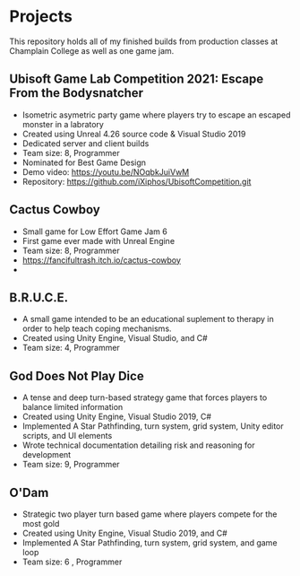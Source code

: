 # Projects
This repository holds all of my finished builds from production classes at Champlain College as well as one game jam.

## Ubisoft Game Lab Competition 2021: Escape From the Bodysnatcher
  * Isometric asymetric party game where players try to escape an escaped monster in a labratory  
  * Created using Unreal 4.26 source code & Visual Studio 2019
  * Dedicated server and client builds
  * Team size: 8, Programmer
  * Nominated for Best Game Design
  * Demo video: https://youtu.be/NOqbkJuiVwM
  * Repository: https://github.com/iXiphos/UbisoftCompetition.git

## Cactus Cowboy
 * Small game for Low Effort Game Jam 6
 * First game ever made with Unreal Engine
 * Team size: 8, Programmer
 * https://fancifultrash.itch.io/cactus-cowboy
 * 
## B.R.U.C.E.
  * A small game intended to be an educational suplement to therapy in order to help teach coping mechanisms. 
  * Created using Unity Engine, Visual Studio, and C#
  * Team size: 4,  Programmer
  
## God Does Not Play Dice
  * A tense and deep turn-based strategy game that forces players to balance limited information
  * Created using Unity Engine, Visual Studio 2019, C#
  * Implemented A Star Pathfinding, turn system, grid system, Unity editor scripts, and UI elements
  * Wrote technical documentation detailing risk and reasoning for development
  * Team size: 9,  Programmer

## O'Dam
  * Strategic two player turn based game where players compete for the most gold
  * Created using Unity Engine, Visual Studio 2019, and C#
  * Implemented A Star Pathfinding, turn system, grid system, and game loop
  * Team size: 6 ,  Programmer


  
  
